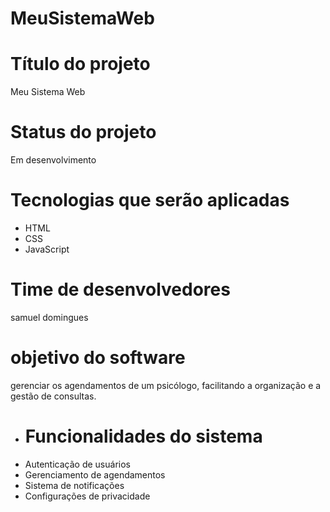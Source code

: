 # MeuSistemaWeb

# Título do projeto
Meu Sistema Web

# Status do projeto
Em desenvolvimento

# Tecnologias que serão aplicadas
- HTML
- CSS
- JavaScript

# Time de desenvolvedores
samuel domingues 

# objetivo do software 
gerenciar os agendamentos de um psicólogo, facilitando a organização e a gestão de consultas.

- # Funcionalidades do sistema
- Autenticação de usuários
- Gerenciamento de agendamentos
- Sistema de notificações
- Configurações de privacidade
